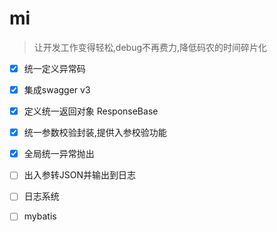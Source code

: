 # mi 
> 让开发工作变得轻松,debug不再费力,降低码农的时间碎片化

- [X] 统一定义异常码
- [X] 集成swagger v3
- [X] 定义统一返回对象 ResponseBase
- [X] 统一参数校验封装,提供入参校验功能
- [X] 全局统一异常抛出
- [ ] 出入参转JSON并输出到日志
- [ ] 日志系统
- [ ] mybatis


